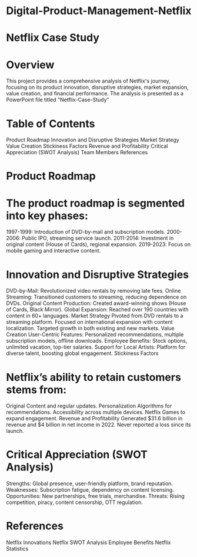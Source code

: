 # Digital-Product-Management-Netflix
# Netflix Case Study

# Overview

This project provides a comprehensive analysis of Netflix's journey, focusing on its product innovation, disruptive strategies, market expansion, value creation, and financial performance. The analysis is presented as a PowerPoint file titled "Netflix-Case-Study"

# Table of Contents

Product Roadmap
Innovation and Disruptive Strategies
Market Strategy
Value Creation
Stickiness Factors
Revenue and Profitability
Critical Appreciation (SWOT Analysis)
Team Members
References

# Product Roadmap
# The product roadmap is segmented into key phases:

1997-1999: Introduction of DVD-by-mail and subscription models.
2000-2006: Public IPO, streaming service launch.
2011-2014: Investment in original content (House of Cards), regional expansion.
2019-2023: Focus on mobile gaming and interactive content.

# Innovation and Disruptive Strategies

DVD-by-Mail: Revolutionized video rentals by removing late fees.
Online Streaming: Transitioned customers to streaming, reducing dependence on DVDs.
Original Content Production: Created award-winning shows (House of Cards, Black Mirror).
Global Expansion: Reached over 190 countries with content in 60+ languages.
Market Strategy
Pivoted from DVD rentals to a streaming platform.
Focused on international expansion with content localization.
Targeted growth in both existing and new markets.
Value Creation
User-Centric Features: Personalized recommendations, multiple subscription models, offline downloads.
Employee Benefits: Stock options, unlimited vacation, top-tier salaries.
Support for Local Artists: Platform for diverse talent, boosting global engagement.
Stickiness Factors

# Netflix’s ability to retain customers stems from:

Original Content and regular updates.
Personalization Algorithms for recommendations.
Accessibility across multiple devices.
Netflix Games to expand engagement.
Revenue and Profitability
Generated $31.6 billion in revenue and $4 billion in net income in 2022.
Never reported a loss since its launch.

# Critical Appreciation (SWOT Analysis)

Strengths: Global presence, user-friendly platform, brand reputation.
Weaknesses: Subscription fatigue, dependency on content licensing.
Opportunities: New partnerships, free trials, merchandise.
Threats: Rising competition, piracy, content censorship, OTT regulation.

# References

Netflix Innovations
Netflix SWOT Analysis
Employee Benefits
Netflix Statistics

